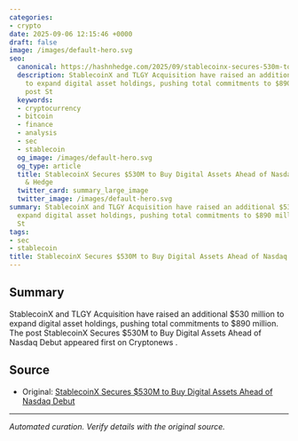 ```yaml
---
categories:
- crypto
date: 2025-09-06 12:15:46 +0000
draft: false
image: /images/default-hero.svg
seo:
  canonical: https://hashnhedge.com/2025/09/stablecoinx-secures-530m-to-buy-digital-assets-ahead-of-nasdaq-debut/
  description: StablecoinX and TLGY Acquisition have raised an additional $530 million
    to expand digital asset holdings, pushing total commitments to $890 million. The
    post St
  keywords:
  - cryptocurrency
  - bitcoin
  - finance
  - analysis
  - sec
  - stablecoin
  og_image: /images/default-hero.svg
  og_type: article
  title: StablecoinX Secures $530M to Buy Digital Assets Ahead of Nasdaq Debut | Hash
    & Hedge
  twitter_card: summary_large_image
  twitter_image: /images/default-hero.svg
summary: StablecoinX and TLGY Acquisition have raised an additional $530 million to
  expand digital asset holdings, pushing total commitments to $890 million. The post
  St
tags:
- sec
- stablecoin
title: StablecoinX Secures $530M to Buy Digital Assets Ahead of Nasdaq Debut
---
```


## Summary

StablecoinX and TLGY Acquisition have raised an additional $530 million to expand digital asset holdings, pushing total commitments to $890 million. The post StablecoinX Secures $530M to Buy Digital Assets Ahead of Nasdaq Debut appeared first on Cryptonews .

## Source

- Original: [StablecoinX Secures $530M to Buy Digital Assets Ahead of Nasdaq Debut](https://cryptonews.com/news/stablecoinx-secures-530m-to-buy-digital-assets-ahead-of-nasdaq-debut/)


---

*Automated curation. Verify details with the original source.*